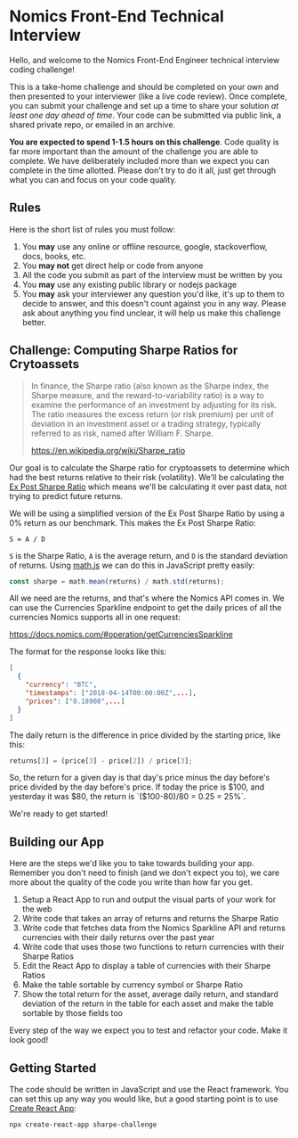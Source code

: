 # Nomics Front-End Technical Interview

Hello, and welcome to the Nomics Front-End Engineer technical interview coding challenge!

This is a take-home challenge and should be completed on your own and then presented to your interviewer (like a live code review). Once complete, you can submit your challenge and set up a time to share your solution _at least one day ahead of time_. Your code can be submitted via public link, a shared private repo, or emailed in an archive.

**You are expected to spend 1-1.5 hours on this challenge**. Code quality is far more important than the amount of the challenge you are able to complete. We have deliberately included more than we expect you can complete in the time allotted. Please don't try to do it all, just get through what you can and focus on your code quality.

## Rules

Here is the short list of rules you must follow:

1. You **may** use any online or offline resource, google, stackoverflow, docs, books, etc.
1. You **may not** get direct help or code from anyone
1. All the code you submit as part of the interview must be written by you
1. You **may** use any existing public library or nodejs package
1. You **may** ask your interviewer any question you'd like, it's up to them to decide to answer, and this doesn't count against you in any way. Please ask about anything you find unclear, it will help us make this challenge better.

## Challenge: Computing Sharpe Ratios for Crytoassets

> In finance, the Sharpe ratio (also known as the Sharpe index, the Sharpe measure, and the reward-to-variability ratio) is a way to examine the performance of an investment by adjusting for its risk. The ratio measures the excess return (or risk premium) per unit of deviation in an investment asset or a trading strategy, typically referred to as risk, named after William F. Sharpe.
>
> https://en.wikipedia.org/wiki/Sharpe_ratio

Our goal is to calculate the Sharpe ratio for cryptoassets to determine which had the best returns relative to their risk (volatility). We'll be calculating the [Ex Post Sharpe Ratio](https://web.stanford.edu/~wfsharpe/art/sr/sr.htm) which means we'll be calculating it over past data, not trying to predict future returns.

We will be using a simplified version of the Ex Post Sharpe Ratio by using a 0% return as our benchmark. This makes the Ex Post Sharpe Ratio:

```
S = A / D
```

`S` is the Sharpe Ratio, `A` is the average return, and `D` is the standard deviation of returns. Using [math.js](http://mathjs.org/) we can do this in JavaScript pretty easily:

```js
const sharpe = math.mean(returns) / math.std(returns);
```

All we need are the returns, and that's where the Nomics API comes in. We can use the Currencies Sparkline endpoint to get the daily prices of all the currencies Nomics supports all in one request:

https://docs.nomics.com/#operation/getCurrenciesSparkline

The format for the response looks like this:

```json
[
  {
    "currency": "BTC",
    "timestamps": ["2018-04-14T00:00:00Z",...],
    "prices": ["0.18908",...]
  }
]
```

The daily return is the difference in price divided by the starting price, like this:

```js
returns[3] = (price[3] - price[2]) / price[3];
```

So, the return for a given day is that day's price minus the day before's price divided by the day before's price. If today the price is $100, and yesterday it was $80, the return is `($100-$80)/$80 = 0.25 = 25%`.

We're ready to get started!

## Building our App

Here are the steps we'd like you to take towards building your app. Remember you don't need to finish (and we don't expect you to), we care more about the quality of the code you write than how far you get.

1. Setup a React App to run and output the visual parts of your work for the web
1. Write code that takes an array of returns and returns the Sharpe Ratio
1. Write code that fetches data from the Nomics Sparkline API and returns currencies with their daily returns over the past year
1. Write code that uses those two functions to return currencies with their Sharpe Ratios
1. Edit the React App to display a table of currencies with their Sharpe Ratios
1. Make the table sortable by currency symbol or Sharpe Ratio
1. Show the total return for the asset, average daily return, and standard deviation of the return in the table for each asset and make the table sortable by those fields too

Every step of the way we expect you to test and refactor your code. Make it look good!

## Getting Started

The code should be written in JavaScript and use the React framework. You can set this up any way you would like, but a good starting point is to use [Create React App](https://github.com/facebook/create-react-app):

```sh
npx create-react-app sharpe-challenge
```
